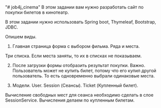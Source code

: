 "# job4j_cinema"
В этом задании вам нужно разработать сайт по покупки билетов в кинотеатр.

В этом задании нужно использовать Spring boot, Thymeleaf, Bootstrap, JDBC.

Опишем виды.

1. Главная страница форма с выбором фильма. Ряда и места.

Три списка. Если места заняты, то их в списках не показываем.

2. После загрузки формы отобразить результат покупки. Важно. Пользователь может не купить билет, потому что его купил другой пользователь. То есть одновременно выбрали одинаковые места.

3. Модели. User. Session (Сеансы). Ticket (Купленный билет).

Вычисление свободных мест для сеанса необходимо сделать в слое SessionService. Вычисления делаем по купленным билетам.
